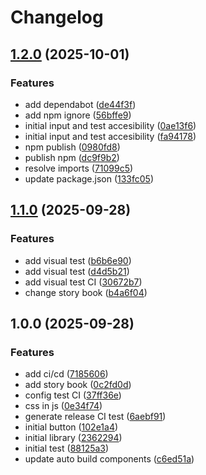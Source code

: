 # Changelog

## [1.2.0](https://github.com/juanjosenavarro97/jnp-library/compare/v1.1.0...v1.2.0) (2025-10-01)


### Features

* add dependabot ([de44f3f](https://github.com/juanjosenavarro97/jnp-library/commit/de44f3f98c7141709ce1ad691d4da5b6c377d498))
* add npm ignore ([56bffe9](https://github.com/juanjosenavarro97/jnp-library/commit/56bffe9e4f3605f36068069de14cbc328f72bf77))
* initial input and test accesibility ([0ae13f6](https://github.com/juanjosenavarro97/jnp-library/commit/0ae13f6dfddba8cdf8d77d89dd22d8f195784ace))
* initial input and test accesibility ([fa94178](https://github.com/juanjosenavarro97/jnp-library/commit/fa9417869fdffc7ee026e305350e5f5a2d1beb88))
* npm publish ([0980fd8](https://github.com/juanjosenavarro97/jnp-library/commit/0980fd8e25ffb8759c084f464cff7453dca468ab))
* publish npm ([dc9f9b2](https://github.com/juanjosenavarro97/jnp-library/commit/dc9f9b21f6c0f3c9060ed27be304139402c5a95e))
* resolve imports ([71099c5](https://github.com/juanjosenavarro97/jnp-library/commit/71099c50ade9813cfb7c818608857949a30f93a1))
* update package.json ([133fc05](https://github.com/juanjosenavarro97/jnp-library/commit/133fc0594c78e53ccdb281baa527703d4b317e91))

## [1.1.0](https://github.com/juanjosenavarro97/jnp-library/compare/v1.0.0...v1.1.0) (2025-09-28)


### Features

* add visual test ([b6b6e90](https://github.com/juanjosenavarro97/jnp-library/commit/b6b6e9084ad90c36f3bce3ceecfe1febcf311047))
* add visual test ([d4d5b21](https://github.com/juanjosenavarro97/jnp-library/commit/d4d5b21f3ab786df00cc959e23c72f127c4c1770))
* add visual test CI ([30672b7](https://github.com/juanjosenavarro97/jnp-library/commit/30672b7d17ac17b891ace72a7b8792a707fab273))
* change story book ([b4a6f04](https://github.com/juanjosenavarro97/jnp-library/commit/b4a6f0484ac505a8dbf4c0888b0c45c6f3cc17e1))

## 1.0.0 (2025-09-28)


### Features

* add ci/cd ([7185606](https://github.com/juanjosenavarro97/jnp-library/commit/7185606ed0ef204cc1c385171842e6a7fdfc50a8))
* add story book ([0c2fd0d](https://github.com/juanjosenavarro97/jnp-library/commit/0c2fd0daab3bf7b41742dd0e7f1a023c0d5de304))
* config test CI ([37ff36e](https://github.com/juanjosenavarro97/jnp-library/commit/37ff36eb6eaff3a0dfaa282cfc5e9edf5c7899c1))
* css in js ([0e34f74](https://github.com/juanjosenavarro97/jnp-library/commit/0e34f74452a44abe4c2cc87c25cf1e586813c250))
* generate release CI test ([6aebf91](https://github.com/juanjosenavarro97/jnp-library/commit/6aebf91268df42333d45e7d3fcd9e96eaf7dbc65))
* initial button ([102e1a4](https://github.com/juanjosenavarro97/jnp-library/commit/102e1a42f7d89ecd9ff4ea5004543597d2169341))
* initial library ([2362294](https://github.com/juanjosenavarro97/jnp-library/commit/23622946f69319f6e74e907263f33f07f75d37d9))
* initial test ([88125a3](https://github.com/juanjosenavarro97/jnp-library/commit/88125a309893a426713352ec1cdf4008244d627a))
* update auto build components ([c6ed51a](https://github.com/juanjosenavarro97/jnp-library/commit/c6ed51a71602e8a89489c0fc2ba0b397dd2dcc65))
